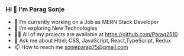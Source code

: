 ### Hi 👋 I'm Parag Sonje

- 🔭 I’m currently working on a Job as MERN Stack Developer
- 🌱 I’m exploring New Technologies
- 👨‍💻 All of my projects are available at https://github.com/Parag2510
- 💬 Ask me about Html, CSS, JavaScript, React,TypeScript, Redux
- 📫  How to reach me sonjeparag75@gmail.com

